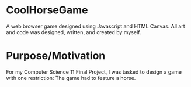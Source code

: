 # CoolHorseGame
A web browser game designed using Javascript and HTML Canvas. All art and code was designed, written, and created by myself.

# Purpose/Motivation
For my Computer Science 11 Final Project, I was tasked to design a game with one restriction: The game had to feature a horse.
